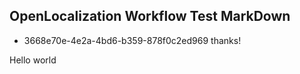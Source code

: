 ## OpenLocalization Workflow Test MarkDown
* 3668e70e-4e2a-4bd6-b359-878f0c2ed969 
thanks!

Hello world